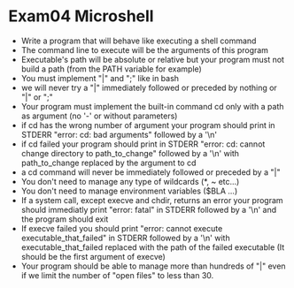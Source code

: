 # Exam04 Microshell

- Write a program that will behave like executing a shell command
- The command line to execute will be the arguments of this program
- Executable's path will be absolute or relative but your program must not build a path (from the PATH variable for example)
- You must implement "|" and ";" like in bash
- we will never try a "|" immediately followed or preceded by nothing or "|" or ";"
- Your program must implement the built-in command cd only with a path as argument (no '-' or without parameters)
- if cd has the wrong number of argument your program should print in STDERR "error: cd: bad arguments" followed by a '\n'
- if cd failed your program should print in STDERR "error: cd: cannot change directory to path_to_change" followed by a '\n' with path_to_change replaced by the argument to cd
- a cd command will never be immediately followed or preceded by a "|"
- You don't need to manage any type of wildcards (*, ~ etc...)
- You don't need to manage environment variables ($BLA ...)
- If a system call, except execve and chdir, returns an error your program should immediatly print "error: fatal" in STDERR followed by a '\n' and the program should exit
- If execve failed you should print "error: cannot execute executable_that_failed" in STDERR followed by a '\n' with executable_that_failed replaced with the path of the failed executable (It should be the first argument of execve)
- Your program should be able to manage more than hundreds of "|" even if we limit the number of "open files" to less than 30.
